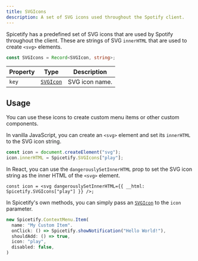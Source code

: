 ```yaml
---
title: SVGIcons
description: A set of SVG icons used throughout the Spotify client.
---
```


Spicetify has a predefined set of SVG icons that are used by Spotify throughout the client. These are strings of SVG `innerHTML` that are used to create `<svg>` elements.

```ts
const SVGIcons = Record<SVGIcon, string>;
```

| Property | Type | Description |
| --- | --- | --- |
| `key` | [`SVGIcon`](/docs/development/api-wrapper/types/svgicon) | SVG icon name. |

## Usage

You can use these icons to create custom menu items or other custom components.

In vanilla JavaScript, you can create an `<svg>` element and set its `innerHTML` to the SVG icon string.

```ts
const icon = document.createElement("svg");
icon.innerHTML = Spicetify.SVGIcons["play"];
```

In React, you can use the `dangerouslySetInnerHTML` prop to set the SVG icon string as the inner HTML of the `<svg>` element.

```tsx
const icon = <svg dangerouslySetInnerHTML={{ __html: Spicetify.SVGIcons["play"] }} />;
```

In Spicetify's own methods, you can simply pass an [`SVGIcon`](/docs/development/api-wrapper/types/svgicon) to the `icon` parameter.

```ts
new Spicetify.ContextMenu.Item(
  name: "My Custom Item".
  onClick: () => Spicetify.showNotification("Hello World!"),
  shouldAdd: () => true,
  icon: "play",
  disabled: false,
)
```
